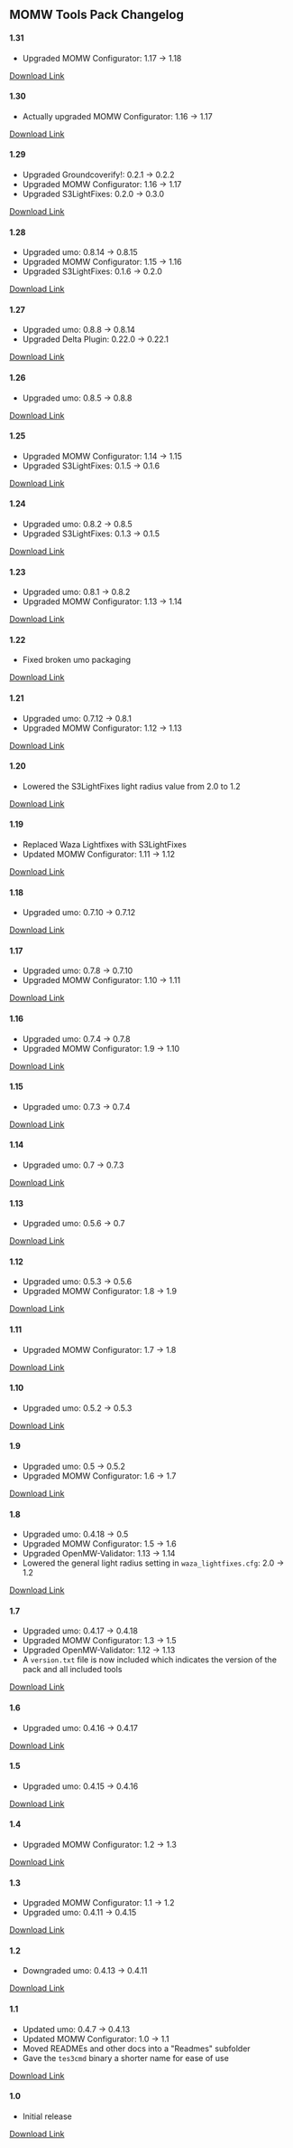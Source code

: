 ## MOMW Tools Pack Changelog

#### 1.31

* Upgraded MOMW Configurator: 1.17 -> 1.18

[Download Link](https://gitlab.com/modding-openmw/momw-tools-pack/-/packages/36199220)

#### 1.30

* Actually upgraded MOMW Configurator: 1.16 -> 1.17

[Download Link](https://gitlab.com/modding-openmw/momw-tools-pack/-/packages/36198990)

#### 1.29

* Upgraded Groundcoverify!: 0.2.1 -> 0.2.2
* Upgraded MOMW Configurator: 1.16 -> 1.17
* Upgraded S3LightFixes: 0.2.0 -> 0.3.0

[Download Link](https://gitlab.com/modding-openmw/momw-tools-pack/-/packages/36198690)

#### 1.28

* Upgraded umo: 0.8.14 -> 0.8.15
* Upgraded MOMW Configurator: 1.15 -> 1.16
* Upgraded S3LightFixes: 0.1.6 -> 0.2.0

[Download Link](https://gitlab.com/modding-openmw/momw-tools-pack/-/packages/34741667)

#### 1.27

* Upgraded umo: 0.8.8 -> 0.8.14
* Upgraded Delta Plugin: 0.22.0 -> 0.22.1

[Download Link](https://gitlab.com/modding-openmw/momw-tools-pack/-/packages/34341471)

#### 1.26

* Upgraded umo: 0.8.5 -> 0.8.8

[Download Link](https://gitlab.com/modding-openmw/momw-tools-pack/-/packages/33953513)

#### 1.25

* Upgraded MOMW Configurator: 1.14 -> 1.15
* Upgraded S3LightFixes: 0.1.5 -> 0.1.6

[Download Link](https://gitlab.com/modding-openmw/momw-tools-pack/-/packages/33872916)

#### 1.24

* Upgraded umo: 0.8.2 -> 0.8.5
* Upgraded S3LightFixes: 0.1.3 -> 0.1.5

[Download Link](https://gitlab.com/modding-openmw/momw-tools-pack/-/packages/33870150)

#### 1.23

* Upgraded umo: 0.8.1 -> 0.8.2
* Upgraded MOMW Configurator: 1.13 -> 1.14

[Download Link](https://gitlab.com/modding-openmw/momw-tools-pack/-/packages/33816581)

#### 1.22

* Fixed broken umo packaging

[Download Link](https://gitlab.com/modding-openmw/momw-tools-pack/-/packages/33810937)

#### 1.21

* Upgraded umo: 0.7.12 -> 0.8.1
* Upgraded MOMW Configurator: 1.12 -> 1.13

[Download Link](https://gitlab.com/modding-openmw/momw-tools-pack/-/packages/33803694)

#### 1.20

* Lowered the S3LightFixes light radius value from 2.0 to 1.2

[Download Link](https://gitlab.com/modding-openmw/momw-tools-pack/-/packages/33451498)

#### 1.19

* Replaced Waza Lightfixes with S3LightFixes
* Updated MOMW Configurator: 1.11 -> 1.12

[Download Link](https://gitlab.com/modding-openmw/momw-tools-pack/-/packages/33451471)

#### 1.18

* Upgraded umo: 0.7.10 -> 0.7.12

[Download Link](https://gitlab.com/modding-openmw/momw-tools-pack/-/packages/33444476)

#### 1.17

* Upgraded umo: 0.7.8 -> 0.7.10
* Upgraded MOMW Configurator: 1.10 -> 1.11

[Download Link](https://gitlab.com/modding-openmw/momw-tools-pack/-/packages/32928629)

#### 1.16

* Upgraded umo: 0.7.4 -> 0.7.8
* Upgraded MOMW Configurator: 1.9 -> 1.10

[Download Link](https://gitlab.com/modding-openmw/momw-tools-pack/-/packages/32861236)

#### 1.15

* Upgraded umo: 0.7.3 -> 0.7.4

[Download Link](https://gitlab.com/modding-openmw/momw-tools-pack/-/packages/32611824)

#### 1.14

* Upgraded umo: 0.7 -> 0.7.3

[Download Link](https://gitlab.com/modding-openmw/momw-tools-pack/-/packages/32609772)

#### 1.13

* Upgraded umo: 0.5.6 -> 0.7

[Download Link](https://gitlab.com/modding-openmw/momw-tools-pack/-/packages/32604423)

#### 1.12

* Upgraded umo: 0.5.3 -> 0.5.6
* Upgraded MOMW Configurator: 1.8 -> 1.9

[Download Link](https://gitlab.com/modding-openmw/momw-configurator/-/packages/32405196)

#### 1.11

* Upgraded MOMW Configurator: 1.7 -> 1.8

[Download Link](https://gitlab.com/modding-openmw/momw-configurator/-/packages/32349424)

#### 1.10

* Upgraded umo: 0.5.2 -> 0.5.3

[Download Link](https://gitlab.com/modding-openmw/momw-configurator/-/packages/32348622)

#### 1.9

* Upgraded umo: 0.5 -> 0.5.2
* Upgraded MOMW Configurator: 1.6 -> 1.7

[Download Link](https://gitlab.com/modding-openmw/momw-configurator/-/packages/32311099)

#### 1.8

* Upgraded umo: 0.4.18 -> 0.5
* Upgraded MOMW Configurator: 1.5 -> 1.6
* Upgraded OpenMW-Validator: 1.13 -> 1.14
* Lowered the general light radius setting in `waza_lightfixes.cfg`: 2.0 -> 1.2

[Download Link](https://gitlab.com/modding-openmw/momw-configurator/-/packages/32264470)

#### 1.7

* Upgraded umo: 0.4.17 -> 0.4.18
* Upgraded MOMW Configurator: 1.3 -> 1.5
* Upgraded OpenMW-Validator: 1.12 -> 1.13
* A `version.txt` file is now included which indicates the version of the pack and all included tools

[Download Link](https://gitlab.com/modding-openmw/momw-configurator/-/packages/32172655)

#### 1.6

* Upgraded umo: 0.4.16 -> 0.4.17

[Download Link](https://gitlab.com/modding-openmw/momw-configurator/-/packages/32133122)

#### 1.5

* Upgraded umo: 0.4.15 -> 0.4.16

[Download Link](https://gitlab.com/modding-openmw/momw-configurator/-/packages/32127014)

#### 1.4

* Upgraded MOMW Configurator: 1.2 -> 1.3

[Download Link](https://gitlab.com/modding-openmw/momw-configurator/-/packages/32121760)

#### 1.3

* Upgraded MOMW Configurator: 1.1 -> 1.2
* Upgraded umo: 0.4.11 -> 0.4.15

[Download Link](https://gitlab.com/modding-openmw/momw-configurator/-/packages/32076364)

#### 1.2

* Downgraded umo: 0.4.13 -> 0.4.11

[Download Link](https://gitlab.com/modding-openmw/momw-configurator/-/packages/32006816)

#### 1.1

* Updated umo: 0.4.7 -> 0.4.13
* Updated MOMW Configurator: 1.0 -> 1.1
* Moved READMEs and other docs into a "Readmes" subfolder
* Gave the `tes3cmd` binary a shorter name for ease of use

[Download Link](https://gitlab.com/modding-openmw/momw-configurator/-/packages/32002616)

#### 1.0

* Initial release

[Download Link](https://gitlab.com/modding-openmw/momw-configurator/-/packages/31938052)
